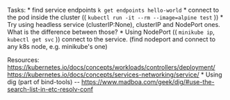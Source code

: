 Tasks:
    * find service endpoints `k get endpoints hello-world`
    * connect to the pod inside the cluster (( `kubectl run -it --rm --image=alpine test` ))
    * Try using headless service (clusterIP:None), clusterIP and NodePort ones. What is the difference between those?
    * Using NodePort (( `minikube ip`, `kubectl get svc` )) connect to the service.
    (find nodeport and connect to any k8s node, e.g. minikube's one)

Resources:
    https://kubernetes.io/docs/concepts/workloads/controllers/deployment/
    https://kubernetes.io/docs/concepts/services-networking/service/
    * Using dig (part of bind-tools) -- https://www.madboa.com/geek/dig/#use-the-search-list-in-etc-resolv-conf